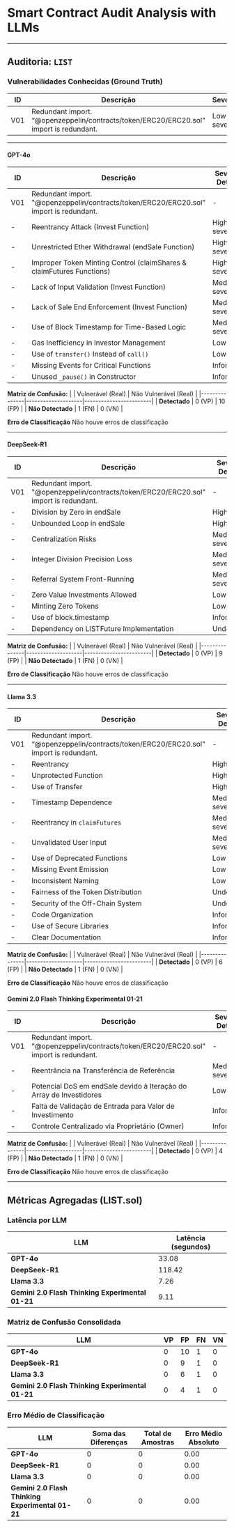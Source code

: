 # Smart Contract Audit Analysis with LLMs

---

## Auditoria: `LIST`

### Vulnerabilidades Conhecidas (Ground Truth)
| ID       | Descrição                               | Severidade    |
|----------|-----------------------------------------|---------------|
| V01      | Redundant import. “@openzeppelin/contracts/token/ERC20/ERC20.sol" import is redundant. | Low severity  |

---

#### GPT-4o
  
| ID  | Descrição                                              | Severidade Detectada | Correta? | Tipo (VP/FP/FN)             |
|-----|------------------------------------------------------|----------------------|----------|-----------------------------|
| V01 | Redundant import. "@openzeppelin/contracts/token/ERC20/ERC20.sol" import is redundant. | - | ❌ | FN |
| -   | Reentrancy Attack (Invest Function)                 | High severity       | ❌       | FP |
| -   | Unrestricted Ether Withdrawal (endSale Function)    | High severity       | ❌       | FP |
| -   | Improper Token Minting Control (claimShares & claimFutures Functions) | High severity       | ❌       | FP |
| -   | Lack of Input Validation (Invest Function)          | Medium severity     | ❌       | FP |
| -   | Lack of Sale End Enforcement (Invest Function)      | Medium severity     | ❌       | FP |
| -   | Use of Block Timestamp for Time-Based Logic        | Medium severity     | ❌       | FP |
| -   | Gas Inefficiency in Investor Management            | Low severity        | ❌       | FP |
| -   | Use of `transfer()` Instead of `call()`            | Low severity        | ❌       | FP |
| -   | Missing Events for Critical Functions              | Informational       | ❌       | FP |
| -   | Unused `_pause()` in Constructor                   | Informational       | ❌       | FP |

**Matriz de Confusão:**
|               | Vulnerável (Real) | Não Vulnerável (Real) |
|---------------|--------------------|------------------------|
| **Detectado** | 0 (VP)             | 10 (FP)                 |
| **Não Detectado** | 1 (FN)         | 0 (VN)                 |

**Erro de Classificação**
Não houve erros de classificação
___________________________________________________________________________________________________________________________________________________________________
#### DeepSeek-R1

| ID  | Descrição                                      | Severidade Detectada | Correta? | Tipo (VP/FP/FN)                        |
|-----|----------------------------------------------|----------------------|----------|--------------------------------|
| V01 | Redundant import. "@openzeppelin/contracts/token/ERC20/ERC20.sol" import is redundant. | - | ❌    | FN        |
| -   | Division by Zero in endSale                 | High severity        | ❌       | FP                             |
| -   | Unbounded Loop in endSale                   | High severity        | ❌       | FP                             |
| -   | Centralization Risks                        | Medium severity      | ❌       | FP                             |
| -   | Integer Division Precision Loss            | Medium severity      | ❌       | FP                             |
| -   | Referral System Front-Running              | Medium severity      | ❌       | FP                             |
| -   | Zero Value Investments Allowed             | Low severity         | ❌       | FP                             |
| -   | Minting Zero Tokens                        | Low severity         | ❌       | FP                             |
| -   | Use of block.timestamp                     | Informational        | ❌       | FP                             |
| -   | Dependency on LISTFuture Implementation    | Undetermined         | ❌       | FP                             |

**Matriz de Confusão:**
|               | Vulnerável (Real) | Não Vulnerável (Real) |
|---------------|--------------------|------------------------|
| **Detectado** | 0 (VP)             | 9 (FP)                 |
| **Não Detectado** | 1 (FN)         | 0 (VN)                 |

**Erro de Classificação**
Não houve erros de classificação
___________________________________________________________________________________________________________________________________________________________________

#### Llama 3.3 

| ID  | Descrição                          | Severidade Detectada     | Correta? | Tipo (VP/FP/FN) |
|-----|------------------------------------|--------------------------|----------|------------------|
| V01 | Redundant import. “@openzeppelin/contracts/token/ERC20/ERC20.sol" import is redundant. | - | ❌  | FN |
| -   | Reentrancy                         | High severity            | ❌ | FP |
| -   | Unprotected Function              | High severity            | ❌ | FP |
| -   | Use of Transfer                   | High severity            | ❌ | FP |
| -   | Timestamp Dependence              | Medium severity          | ❌ | FP |
| -   | Reentrancy in `claimFutures`      | Medium severity          | ❌ | FP |
| -   | Unvalidated User Input            | Medium severity          | ❌ | FP |
| -   | Use of Deprecated Functions       | Low severity            | ❌ | FP |
| -   | Missing Event Emission            | Low severity            | ❌ | FP |
| -   | Inconsistent Naming               | Low severity            | ❌ | FP |
| -   | Fairness of the Token Distribution| Undetermined             | ❌ | FP |
| -   | Security of the Off-Chain System  | Undetermined             | ❌ | FP |
| -   | Code Organization                 | Informational            | ❌ | FP |
| -   | Use of Secure Libraries           | Informational            | ❌ | FP |
| -   | Clear Documentation               | Informational            | ❌ | FP |

**Matriz de Confusão:**
|               | Vulnerável (Real) | Não Vulnerável (Real) |
|---------------|--------------------|------------------------|
| **Detectado** | 0 (VP)             | 6 (FP)                 |
| **Não Detectado** | 1 (FN)         | 0 (VN)                 |

**Erro de Classificação**
Não houve erros de classificação

#### Gemini 2.0 Flash Thinking Experimental 01-21  

| ID   | Descrição                                                   | Severidade Detectada | Correta? | Tipo (VP/FP/FN)               |
|------|------------------------------------------------------------|----------------------|----------|--------------------------------|
| V01  | Redundant import. "@openzeppelin/contracts/token/ERC20/ERC20.sol" import is redundant. | - | ❌ | FN |
| -    | Reentrância na Transferência de Referência                 | Medium severity     | ❌       | FP |
| -    | Potencial DoS em endSale devido à Iteração do Array de Investidores | Low severity | ❌ | FP |
| -    | Falta de Validação de Entrada para Valor de Investimento   | Informational       | ❌       | FP |
| -    | Controle Centralizado via Proprietário (Owner)             | Informational       | ❌       | FP |

**Matriz de Confusão:**
|               | Vulnerável (Real) | Não Vulnerável (Real) |
|---------------|--------------------|------------------------|
| **Detectado** | 0 (VP)             | 4 (FP)                 |
| **Não Detectado** | 1 (FN)         | 0 (VN)                 |

**Erro de Classificação**
Não houve erros de classificação
___________________________________________________________________________________________________________________________________________________________________


## Métricas Agregadas (LIST.sol)

### Latência por LLM
| LLM | Latência (segundos) |
|-------------|------------------|
| **GPT-4o** | 33.08 |
| **DeepSeek-R1** | 118.42 |
| **Llama 3.3** | 7.26 |
| **Gemini 2.0 Flash Thinking Experimental 01-21** | 9.11 |

### Matriz de Confusão Consolidada
| LLM | VP | FP | FN | VN |
|-----------|----|----|----|----|
| **GPT-4o** | 0 | 10 | 1 | 0 |
| **DeepSeek-R1** | 0 | 9 | 1 | 0 |
| **Llama 3.3** | 0 | 6 | 1 | 0 |
| **Gemini 2.0 Flash Thinking Experimental 01-21** | 0 | 4 | 1 | 0 |

### Erro Médio de Classificação
| LLM | Soma das Diferenças | Total de Amostras | Erro Médio Absoluto |
|-----------|---------------------|---------------------|---------------------|
| **GPT-4o** | 0 | 0 | 0.00 |
| **DeepSeek-R1** | 0 | 0 | 0.00 |
| **Llama 3.3** | 0 | 0 | 0.00 |
| **Gemini 2.0 Flash Thinking Experimental 01-21** | 0 | 0 | 0.00 |

